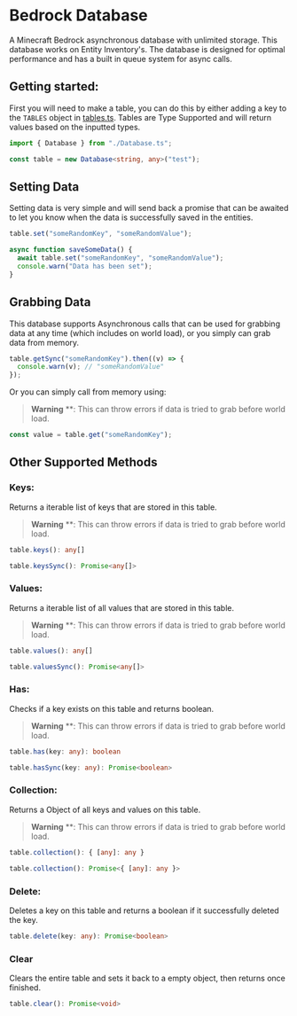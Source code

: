 # Bedrock Database

A Minecraft Bedrock asynchronous database with unlimited storage. This database works on Entity Inventory's.
The database is designed for optimal performance and has a built in queue system for async calls.

## Getting started:

First you will need to make a table, you can do this by either adding a key to the `TABLES` object in [tables.ts](src/tables.ts).
Tables are Type Supported and will return values based on the inputted types.

```ts
import { Database } from "./Database.ts";

const table = new Database<string, any>("test");
```

## Setting Data

Setting data is very simple and will send back a promise that can be awaited to let you know when the data is successfully saved in the entities.

```ts
table.set("someRandomKey", "someRandomValue");
```

```ts
async function saveSomeData() {
  await table.set("someRandomKey", "someRandomValue");
  console.warn("Data has been set");
}
```

## Grabbing Data

This database supports Asynchronous calls that can be used for grabbing data at any time (which includes on world load), or you simply
can grab data from memory.

```ts
table.getSync("someRandomKey").then((v) => {
  console.warn(v); // "someRandomValue"
});
```

Or you can simply call from memory using:

> **Warning** \*\*: This can throw errors if data is tried to grab before world load.

```ts
const value = table.get("someRandomKey");
```

## Other Supported Methods

### Keys:

Returns a iterable list of keys that are stored in this table.

> **Warning** \*\*: This can throw errors if data is tried to grab before world load.

```ts
table.keys(): any[]
```

```ts
table.keysSync(): Promise<any[]>
```

### Values:

Returns a iterable list of all values that are stored in this table.

> **Warning** \*\*: This can throw errors if data is tried to grab before world load.

```ts
table.values(): any[]
```

```ts
table.valuesSync(): Promise<any[]>
```

### Has:

Checks if a key exists on this table and returns boolean.

> **Warning** \*\*: This can throw errors if data is tried to grab before world load.

```ts
table.has(key: any): boolean
```

```ts
table.hasSync(key: any): Promise<boolean>
```

### Collection:

Returns a Object of all keys and values on this table.

> **Warning** \*\*: This can throw errors if data is tried to grab before world load.

```ts
table.collection(): { [any]: any }
```

```ts
table.collection(): Promise<{ [any]: any }>
```

### Delete:

Deletes a key on this table and returns a boolean if it successfully deleted the key.

```ts
table.delete(key: any): Promise<boolean>
```

### Clear

Clears the entire table and sets it back to a empty object, then returns once finished.

```ts
table.clear(): Promise<void>
```
